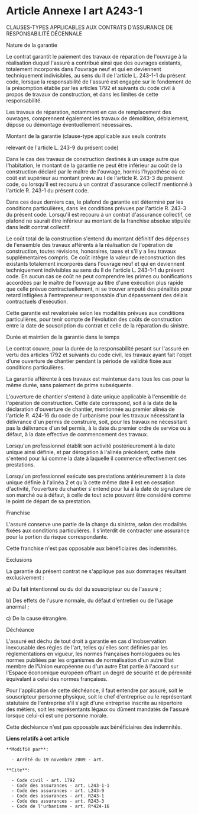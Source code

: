 # Article Annexe I art A243-1

CLAUSES-TYPES APPLICABLES AUX CONTRATS D'ASSURANCE DE RESPONSABILITÉ DÉCENNALE 

Nature de la garantie 

Le contrat garantit le paiement des travaux de réparation de l'ouvrage à la réalisation duquel l'assuré a contribué ainsi que
des ouvrages existants, totalement incorporés dans l'ouvrage neuf et qui en deviennent techniquement indivisibles, au sens du
II de l'article L. 243-1-1 du présent code, lorsque la responsabilité de l'assuré est engagée sur le fondement de la
présomption établie par les articles 1792 et suivants du code civil à propos de travaux de construction, et dans les limites
de cette responsabilité. 

Les travaux de réparation, notamment en cas de remplacement des ouvrages, comprennent également les travaux de démolition,
déblaiement, dépose ou démontage éventuellement nécessaires. 

Montant de la garantie (clause-type applicable aux seuls contrats 

relevant de l'article L. 243-9 du présent code) 

Dans le cas des travaux de construction destinés à un usage autre que l'habitation, le montant de la garantie ne peut être
inférieur au coût de la construction déclaré par le maître de l'ouvrage, hormis l'hypothèse où ce coût est supérieur au
montant prévu au I de l'article R. 243-3 du présent code, ou lorsqu'il est recouru à un contrat d'assurance collectif
mentionné à l'article R. 243-1 du présent code. 

Dans ces deux derniers cas, le plafond de garantie est déterminé par les conditions particulières, dans les conditions
prévues par l'article R. 243-3 du présent code. Lorsqu'il est recouru à un contrat d'assurance collectif, ce plafond ne
saurait être inférieur au montant de la franchise absolue stipulée dans ledit contrat collectif. 

Le coût total de la construction s'entend du montant définitif des dépenses de l'ensemble des travaux afférents à la
réalisation de l'opération de construction, toutes révisions, honoraires, taxes et s'il y a lieu travaux supplémentaires
compris. Ce coût intègre la valeur de reconstruction des existants totalement incorporés dans l'ouvrage neuf et qui en
deviennent techniquement indivisibles au sens du II de l'article L. 243-1-1 du présent code. En aucun cas ce coût ne peut
comprendre les primes ou bonifications accordées par le maître de l'ouvrage au titre d'une exécution plus rapide que celle
prévue contractuellement, ni se trouver amputé des pénalités pour retard infligées à l'entrepreneur responsable d'un
dépassement des délais contractuels d'exécution. 

Cette garantie est revalorisée selon les modalités prévues aux conditions particulières, pour tenir compte de l'évolution des
coûts de construction entre la date de souscription du contrat et celle de la réparation du sinistre. 

Durée et maintien de la garantie dans le temps 

Le contrat couvre, pour la durée de la responsabilité pesant sur l'assuré en vertu des articles 1792 et suivants du code
civil, les travaux ayant fait l'objet d'une ouverture de chantier pendant la période de validité fixée aux conditions
particulières. 

La garantie afférente à ces travaux est maintenue dans tous les cas pour la même durée, sans paiement de prime subséquente.

L'ouverture de chantier s'entend à date unique applicable à l'ensemble de l'opération de construction. Cette date correspond,
soit à la date de la déclaration d'ouverture de chantier, mentionnée au premier alinéa de l'article R. 424-16 du code de
l'urbanisme pour les travaux nécessitant la délivrance d'un permis de construire, soit, pour les travaux ne nécessitant pas
la délivrance d'un tel permis, à la date du premier ordre de service ou à défaut, à la date effective de commencement des
travaux. 

Lorsqu'un professionnel établit son activité postérieurement à la date unique ainsi définie, et par dérogation à l'alinéa
précédent, cette date s'entend pour lui comme la date à laquelle il commence effectivement ses prestations. 

Lorsqu'un professionnel exécute ses prestations antérieurement à la date unique définie à l'alinéa 2 et qu'à cette même date
il est en cessation d'activité, l'ouverture du chantier s'entend pour lui à la date de signature de son marché ou à défaut, à
celle de tout acte pouvant être considéré comme le point de départ de sa prestation. 

Franchise 

L'assuré conserve une partie de la charge du sinistre, selon des modalités fixées aux conditions particulières. Il s'interdit
de contracter une assurance pour la portion du risque correspondante. 

Cette franchise n'est pas opposable aux bénéficiaires des indemnités. 

Exclusions 

La garantie du présent contrat ne s'applique pas aux dommages résultant exclusivement : 

a) Du fait intentionnel ou du dol du souscripteur ou de l'assuré ; 

b) Des effets de l'usure normale, du défaut d'entretien ou de l'usage anormal ; 

c) De la cause étrangère. 

Déchéance 

L'assuré est déchu de tout droit à garantie en cas d'inobservation inexcusable des règles de l'art, telles qu'elles sont
définies par les réglementations en vigueur, les normes françaises homologuées ou les normes publiées par les organismes de
normalisation d'un autre Etat membre de l'Union européenne ou d'un autre Etat partie à l'accord sur l'Espace économique
européen offrant un degré de sécurité et de pérennité équivalant à celui des normes françaises. 

Pour l'application de cette déchéance, il faut entendre par assuré, soit le souscripteur personne physique, soit le chef
d'entreprise ou le représentant statutaire de l'entreprise s'il s'agit d'une entreprise inscrite au répertoire des métiers,
soit les représentants légaux ou dûment mandatés de l'assuré lorsque celui-ci est une personne morale. 

Cette déchéance n'est pas opposable aux bénéficiaires des indemnités.

**Liens relatifs à cet article**

	**Modifié par**:

	  - Arrêté du 19 novembre 2009 - art.

	**Cite**:

	  - Code civil - art. 1792
	  - Code des assurances - art. L243-1-1
	  - Code des assurances - art. L243-9
	  - Code des assurances - art. R243-1
	  - Code des assurances - art. R243-3
	  - Code de l'urbanisme - art. R*424-16
